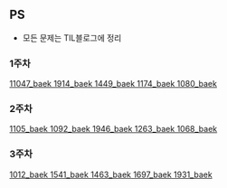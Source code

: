 ## PS
- 모든 문제는 TIL블로그에 정리

### 1주차
[11047_baek 1914_baek 1449_baek  1174_baek 1080_baek](https://sksk713-til.netlify.app/docs/PS/week1)
### 2주차
[1105_baek 1092_baek 1946_baek 1263_baek 1068_baek](https://sksk713-til.netlify.app/docs/PS/week2)
### 3주차
[1012_baek 1541_baek 1463_baek 1697_baek 1931_baek](https://sksk713-til.netlify.app/docs/PS/week3)